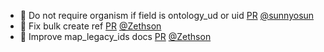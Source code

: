 - 🎨 Do not require organism if field is ontology_ud or uid [PR](https://github.com/laminlabs/bionty/pull/122) [@sunnyosun](https://github.com/sunnyosun)
- 📝 Fix bulk create ref [PR](https://github.com/laminlabs/bionty/pull/121) [@Zethson](https://github.com/Zethson)
- 📝 Improve map_legacy_ids docs [PR](https://github.com/laminlabs/bionty/pull/120) [@Zethson](https://github.com/Zethson)

